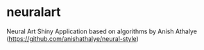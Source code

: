 # neuralart
Neural Art Shiny Application based on algorithms by Anish Athalye (https://github.com/anishathalye/neural-style)
